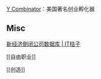 




[Y Combinator](https://ycombinator.com)：美国著名创业孵化器



## Misc


[新经济倒闭公司数据库 | IT桔子](https://www.itjuzi.com/deathCompany)

[[自由职业]]

[[创造]]

